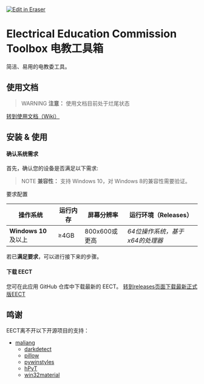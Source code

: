 <p><a target="_blank" href="https://app.eraser.io/workspace/JLMQfONupwbjFZZOMGp1" id="edit-in-eraser-github-link"><img alt="Edit in Eraser" src="https://firebasestorage.googleapis.com/v0/b/second-petal-295822.appspot.com/o/images%2Fgithub%2FOpen%20in%20Eraser.svg?alt=media&amp;token=968381c8-a7e7-472a-8ed6-4a6626da5501"></a></p>

#  Electrical Education Commission Toolbox 电教工具箱 
 简洁、易用的电教委工具。 

## 使用文档
>  WARNING
**注意：** 使用文档目前处于烂尾状态 

[﻿转到使用文档（Wiki）](https://github.com/EECT/EECT/wiki) 

## 安装 & 使用
#### 确认系统需求
首先，确认您的设备是否满足以下需求:

>  NOTE
**兼容性：** 支持 Windows 10，对 Windows 8的兼容性需要验证。 

要求配置

| **操作系统** | **运行内存** | **屏幕分辨率**  | **运行环境（Releases）**  |
| ----- | ----- |------------|---------------------|
| **Windows 10**及以上 | ≥4GB | 800x600或更高 | _64位操作系统，基于x64的处理器_      |

若已**满足要求**，可以进行接下来的步骤。

#### 下载 EECT
您可在此应用 GitHub 仓库中下载最新的 EECT。
[﻿转到releases页面下载最新正式版EECT](https://github.com/EECT/EECT/releases) 


## 鸣谢
EECT离不开以下开源项目的支持：
 - [maliang](https://github.com/Xiaokang2022/maliang)
   - [darkdetect](https://github.com/albertosottile/darkdetect)
   - [pillow](https://github.com/python-pillow/Pillow)
   - [pywinstyles](https://github.com/Akascape/py-window-styles)
   - [hPyT](https://github.com/Zingzy/hPyT)
   - [win32material](https://github.com/littlewhitecloud/win32material)


<!--- Eraser file: https://app.eraser.io/workspace/JLMQfONupwbjFZZOMGp1 --->
